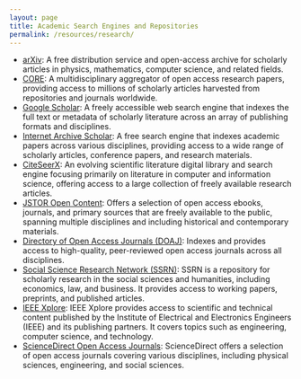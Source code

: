 ```yaml
---
layout: page
title: Academic Search Engines and Repositories
permalink: /resources/research/
---
```



- [arXiv](https://arxiv.org): A free distribution service and open-access archive for scholarly articles in physics, mathematics, computer science, and related fields.
- [CORE](https://core.ac.uk): A multidisciplinary aggregator of open access research papers, providing access to millions of scholarly articles harvested from repositories and journals worldwide.
- [Google Scholar](https://scholar.google.com): A freely accessible web search engine that indexes the full text or metadata of scholarly literature across an array of publishing formats and disciplines.
- [Internet Archive Scholar](https://scholar.archive.org): A free search engine that indexes academic papers across various disciplines, providing access to a wide range of scholarly articles, conference papers, and research materials.
- [CiteSeerX](https://citeseerx.ist.psu.edu): An evolving scientific literature digital library and search engine focusing primarily on literature in computer and information science, offering access to a large collection of freely available research articles.
- [JSTOR Open Content](https://about.jstor.org/open-access): Offers a selection of open access ebooks, journals, and primary sources that are freely available to the public, spanning multiple disciplines and including historical and contemporary materials.
- [Directory of Open Access Journals (DOAJ)](https://doaj.org): Indexes and provides access to high-quality, peer-reviewed open access journals across all disciplines.
- [Social Science Research Network (SSRN)](https://ssrn.com): SSRN is a repository for scholarly research in the social sciences and humanities, including economics, law, and business. It provides access to working papers, preprints, and published articles.
- [IEEE Xplore](https://ieeexplore.ieee.org): IEEE Xplore provides access to scientific and technical content published by the Institute of Electrical and Electronics Engineers (IEEE) and its publishing partners. It covers topics such as engineering, computer science, and technology.
- [ScienceDirect Open Access Journals](https://www.sciencedirect.com/browse/journals/open-access): ScienceDirect offers a selection of open access journals covering various disciplines, including physical sciences, engineering, and social sciences.